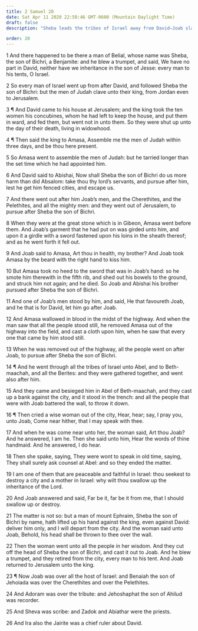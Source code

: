 ```yaml
---
title: 2 Samuel 20
date: Sat Apr 11 2020 22:50:46 GMT-0600 (Mountain Daylight Time)
draft: false
description: "Sheba leads the tribes of Israel away from David—Joab slays Amasa and pursues Sheba—A wise woman intercedes—The death of Sheba ends the insurrection."

order: 20
---
```

    
1 And there happened to be there a man of Belial, whose name was Sheba, the son of Bichri, a Benjamite: and he blew a trumpet, and said, We have no part in David, neither have we inheritance in the son of Jesse: every man to his tents, O Israel.

2 So every man of Israel went up from after David, and followed Sheba the son of Bichri: but the men of Judah clave unto their king, from Jordan even to Jerusalem.

3 ¶ And David came to his house at Jerusalem; and the king took the ten women his concubines, whom he had left to keep the house, and put them in ward, and fed them, but went not in unto them. So they were shut up unto the day of their death, living in widowhood.

4 ¶ Then said the king to Amasa, Assemble me the men of Judah within three days, and be thou here present.

5 So Amasa went to assemble the men of Judah: but he tarried longer than the set time which he had appointed him.

6 And David said to Abishai, Now shall Sheba the son of Bichri do us more harm than did Absalom: take thou thy lord’s servants, and pursue after him, lest he get him fenced cities, and escape us.

7 And there went out after him Joab’s men, and the Cherethites, and the Pelethites, and all the mighty men: and they went out of Jerusalem, to pursue after Sheba the son of Bichri.

8 When they were at the great stone which is in Gibeon, Amasa went before them. And Joab’s garment that he had put on was girded unto him, and upon it a girdle with a sword fastened upon his loins in the sheath thereof; and as he went forth it fell out.

9 And Joab said to Amasa, Art thou in health, my brother? And Joab took Amasa by the beard with the right hand to kiss him.

10 But Amasa took no heed to the sword that was in Joab’s hand: so he smote him therewith in the fifth rib, and shed out his bowels to the ground, and struck him not again; and he died. So Joab and Abishai his brother pursued after Sheba the son of Bichri.

11 And one of Joab’s men stood by him, and said, He that favoureth Joab, and he that is for David, let him go after Joab.

12 And Amasa wallowed in blood in the midst of the highway. And when the man saw that all the people stood still, he removed Amasa out of the highway into the field, and cast a cloth upon him, when he saw that every one that came by him stood still.

13 When he was removed out of the highway, all the people went on after Joab, to pursue after Sheba the son of Bichri.

14 ¶ And he went through all the tribes of Israel unto Abel, and to Beth-maachah, and all the Berites: and they were gathered together, and went also after him.

15 And they came and besieged him in Abel of Beth-maachah, and they cast up a bank against the city, and it stood in the trench: and all the people that were with Joab battered the wall, to throw it down.

16 ¶ Then cried a wise woman out of the city, Hear, hear; say, I pray you, unto Joab, Come near hither, that I may speak with thee.

17 And when he was come near unto her, the woman said, Art thou Joab? And he answered, I am he. Then she said unto him, Hear the words of thine handmaid. And he answered, I do hear.

18 Then she spake, saying, They were wont to speak in old time, saying, They shall surely ask counsel at Abel: and so they ended the matter.

19 I am one of them that are peaceable and faithful in Israel: thou seekest to destroy a city and a mother in Israel: why wilt thou swallow up the inheritance of the Lord.

20 And Joab answered and said, Far be it, far be it from me, that I should swallow up or destroy.

21 The matter is not so: but a man of mount Ephraim, Sheba the son of Bichri by name, hath lifted up his hand against the king, even against David: deliver him only, and I will depart from the city. And the woman said unto Joab, Behold, his head shall be thrown to thee over the wall.

22 Then the woman went unto all the people in her wisdom. And they cut off the head of Sheba the son of Bichri, and cast it out to Joab. And he blew a trumpet, and they retired from the city, every man to his tent. And Joab returned to Jerusalem unto the king.

23 ¶ Now Joab was over all the host of Israel: and Benaiah the son of Jehoiada was over the Cherethites and over the Pelethites.

24 And Adoram was over the tribute: and Jehoshaphat the son of Ahilud was recorder.

25 And Sheva was scribe: and Zadok and Abiathar were the priests.

26 And Ira also the Jairite was a chief ruler about David.
